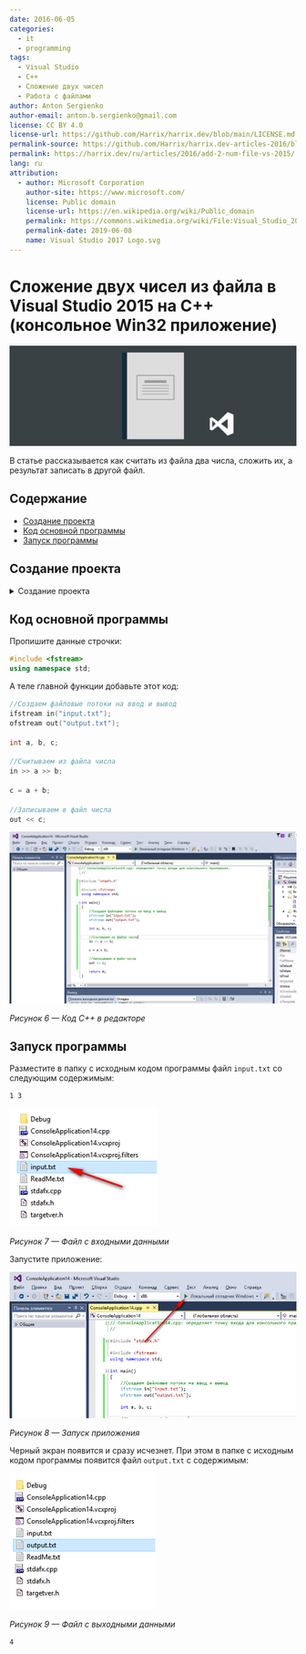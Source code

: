 ```yaml
---
date: 2016-06-05
categories:
  - it
  - programming
tags:
  - Visual Studio
  - C++
  - Сложение двух чисел
  - Работа с файлами
author: Anton Sergienko
author-email: anton.b.sergienko@gmail.com
license: CC BY 4.0
license-url: https://github.com/Harrix/harrix.dev/blob/main/LICENSE.md
permalink-source: https://github.com/Harrix/harrix.dev-articles-2016/blob/main/add-2-num-file-vs-2015/add-2-num-file-vs-2015.md
permalink: https://harrix.dev/ru/articles/2016/add-2-num-file-vs-2015/
lang: ru
attribution:
  - author: Microsoft Corporation
    author-site: https://www.microsoft.com/
    license: Public domain
    license-url: https://en.wikipedia.org/wiki/Public_domain
    permalink: https://commons.wikimedia.org/wiki/File:Visual_Studio_2017_Logo.svg
    permalink-date: 2019-06-08
    name: Visual Studio 2017 Logo.svg
---
```


# Сложение двух чисел из файла в Visual Studio 2015 на C++ (консольное Win32 приложение)

![Featured image](featured-image.svg)

В статье рассказывается как считать из файла два числа, сложить их, а результат записать в другой файл.

## Содержание

- [Создание проекта](#создание-проекта)
- [Код основной программы](#код-основной-программы)
- [Запуск программы](#запуск-программы)

## Создание проекта

<details>
<summary>Создание проекта</summary>

![Выбор пункта меню для создания нового проекта](img/new-project_01.png)

_Рисунок 1 — Выбор пункта меню для создания нового проекта_

![Выбор типа нового проекта](img/new-project_02.png)

_Рисунок 2 — Выбор типа нового проекта_

![Первое окно мастера создания проекта](img/new-project_03.png)

_Рисунок 3 — Первое окно мастера создания проекта_

![Настройка параметров нового проекта](img/new-project_04.png)

_Рисунок 4 — Настройка параметров нового проекта_

![Созданный проект](img/new-project_05.png)

_Рисунок 5 — Созданный проект_

</details>

## Код основной программы

Пропишите данные строчки:

```cpp
#include <fstream>
using namespace std;
```

А теле главной функции добавьте этот код:

```cpp
//Создаем файловые потоки на ввод и вывод
ifstream in("input.txt");
ofstream out("output.txt");

int a, b, c;

//Считываем из файла числа
in >> a >> b;

c = a + b;

//Записываем в файл числа
out << c;
```

![Код C++ в редакторе](img/cpp.png)

_Рисунок 6 — Код C++ в редакторе_

## Запуск программы

Разместите в папку с исходным кодом программы файл `input.txt` со следующим содержимым:

```text
1 3
```

![Файл с входными данными](img/input.png)

_Рисунок 7 — Файл с входными данными_

Запустите приложение:

![Запуск приложения](img/run.png)

_Рисунок 8 — Запуск приложения_

Черный экран появится и сразу исчезнет. При этом в папке с исходным кодом программы появится файл `output.txt` с содержимым:

![Файл с выходными данными](img/output.png)

_Рисунок 9 — Файл с выходными данными_

```text
4
```
